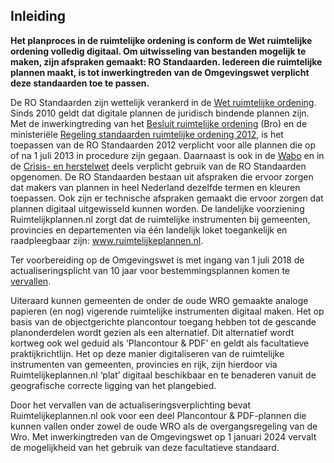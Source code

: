 ## Inleiding

**Het planproces in de ruimtelijke ordening is conform de Wet ruimtelijke ordening volledig digitaal. Om uitwisseling van bestanden mogelijk te maken, zijn afspraken gemaakt: RO Standaarden. Iedereen die ruimtelijke plannen maakt, is tot inwerkingtreden van de Omgevingswet verplicht deze standaarden toe te passen.**

De RO Standaarden zijn wettelijk verankerd in de <a href='http://wetten.overheid.nl/BWBR0020449' target='_blank'>Wet ruimtelijke ordening</a>. Sinds 2010 geldt dat digitale plannen de juridisch bindende plannen zijn. Met de inwerkingtreding van het <a href='http://wetten.overheid.nl/BWBR0023798' target='_blank'>Besluit ruimtelijke ordening</a> (Bro) en de ministeriële <a href='http://wetten.overheid.nl/BWBR0031829' target='_blank'>Regeling standaarden ruimtelijke ordening 2012</a>, is het toepassen van de RO Standaarden 2012 verplicht voor alle plannen die op of na 1 juli 2013 in procedure zijn gegaan. Daarnaast is ook in de <a href='http://wetten.overheid.nl/BWBR0024779' target='_blank'>Wabo</a> en in de <a href='http://wetten.overheid.nl/BWBR0027431' target='_blank'>Crisis- en herstelwet</a> deels verplicht gebruik van de RO Standaarden opgenomen. De RO Standaarden bestaan uit afspraken die ervoor zorgen dat makers van plannen in heel Nederland dezelfde termen en kleuren toepassen. Ook zijn er technische afspraken gemaakt die ervoor zorgen dat plannen digitaal uitgewisseld kunnen worden. De landelijke voorziening Ruimtelijkplannen.nl zorgt dat de ruimtelijke instrumenten bij gemeenten, provincies en departementen via één landelijk loket toegankelijk en raadpleegbaar zijn: <a href='http://www.ruimtelijkeplannen.nl' target='_blank'>www.ruimtelijkeplannen.nl</a>. 

Ter voorbereiding op de Omgevingswet is met ingang van 1 juli 2018 de actualiseringsplicht van 10 jaar voor bestemmingsplannen komen te <a href='https://www.geonovum.nl/geo-standaarden/ro-standaarden-ruimtelijke-ordening/afschaffing-actualiseringsplicht-van-bestemmingsplannen-en-beheersverordeningen' target='_blank'>vervallen</a>. 

Uiteraard kunnen gemeenten de onder de oude WRO gemaakte analoge papieren (en nog) vigerende ruimtelijke instrumenten digitaal maken. Het op basis van de objectgerichte plancontour toegang hebben tot de gescande planonderdelen wordt gezien als een alternatief. Dit alternatief wordt kortweg ook wel geduid als ‘Plancontour & PDF’ en geldt als facultatieve praktijkrichtlijn. Het op deze manier digitaliseren van de ruimtelijke instrumenten van gemeenten, provincies en rijk, zijn hierdoor via Ruimtelijkeplannen.nl ‘plat’ digitaal beschikbaar en te benaderen vanuit de geografische correcte ligging van het plangebied.

Door het vervallen van de actualiseringsverplichting bevat Ruimtelijkeplannen.nl ook voor een deel Plancontour & PDF-plannen die kunnen vallen onder zowel de oude WRO als de overgangsregeling van de Wro. Met inwerkingtreden van de Omgevingswet op 1 januari 2024 vervalt de mogelijkheid van het gebruik van deze facultatieve standaard.  

